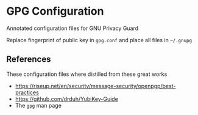 # GPG Configuration

Annotated configuration files for GNU Privacy Guard

Replace fingerprint of public key in `gpg.conf` and place all files in `~/.gnupg`

## References

These configuration files where distilled from these great works

* https://riseup.net/en/security/message-security/openpgp/best-practices
* https://github.com/drduh/YubiKey-Guide
* The `gpg` man page
